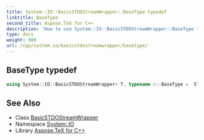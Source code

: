 ```yaml
---
title: System::IO::BasicSTDOStreamWrapper::BaseType typedef
linktitle: BaseType
second_title: Aspose.TeX for C++
description: 'How to use System::IO::BasicSTDOStreamWrapper::BaseType typedef of System::IO::BasicSTDOStreamWrapper class in C++.'
type: docs
weight: 900
url: /cpp/system.io/basicstdostreamwrapper/basetype/
---
```

## BaseType typedef




```cpp
using System::IO::BasicSTDOStreamWrapper< T, typename >::BaseType =  STDIOStreamWrapperBase<T>
```

## See Also

* Class [BasicSTDOStreamWrapper](../)
* Namespace [System::IO](../../)
* Library [Aspose.TeX for C++](../../../)
